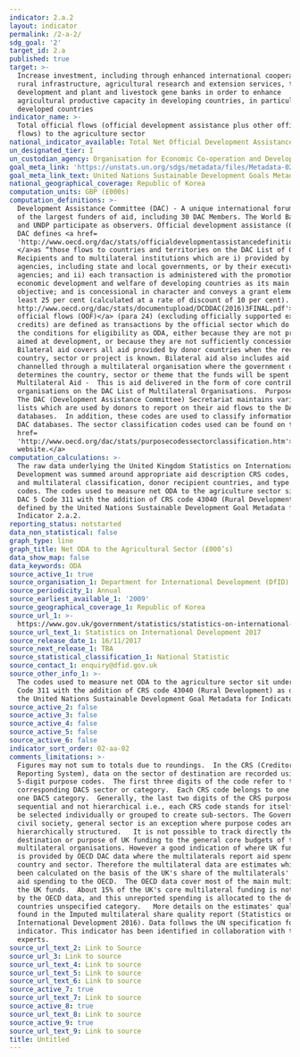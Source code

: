 ```yaml
---
indicator: 2.a.2
layout: indicator
permalink: /2-a-2/
sdg_goal: '2'
target_id: 2.a
published: true
target: >-
  Increase investment, including through enhanced international cooperation, in
  rural infrastructure, agricultural research and extension services, technology
  development and plant and livestock gene banks in order to enhance
  agricultural productive capacity in developing countries, in particular least
  developed countries
indicator_name: >-
  Total official flows (official development assistance plus other official
  flows) to the agriculture sector
national_indicator_available: Total Net Official Development Assistance (ODA) to the agriculture sector
un_designated_tier: I
un_custodian_agency: Organisation for Economic Co-operation and Development (OECD)
goal_meta_link: 'https://unstats.un.org/sdgs/metadata/files/Metadata-02-0A-02.pdf'
goal_meta_link_text: United Nations Sustainable Development Goals Metadata (PDF 210 KB)
national_geographical_coverage: Republic of Korea
computation_units: GBP (£000s)
computation_definitions: >-
  Development Assistance Committee (DAC) - A unique international forum of many
  of the largest funders of aid, including 30 DAC Members. The World Bank, IMF
  and UNDP participate as observers. Official development assistance (ODA) - The
  DAC defines <a href=
  'http://www.oecd.org/dac/stats/officialdevelopmentassistancedefinitionandcoverage.htm'>ODA
  </a>as “those flows to countries and territories on the DAC List of ODA
  Recipients and to multilateral institutions which are i) provided by official
  agencies, including state and local governments, or by their executive
  agencies; and ii) each transaction is administered with the promotion of the
  economic development and welfare of developing countries as its main
  objective; and is concessional in character and conveys a grant element of at
  least 25 per cent (calculated at a rate of discount of 10 per cent). <a href=
  http://www.oecd.org/dac/stats/documentupload/DCDDAC(2016)3FINAL.pdf'>Other
  official flows (OOF)</a> (para 24) (excluding officially supported export
  credits) are defined as transactions by the official sector which do not meet
  the conditions for eligibility as ODA, either because they are not primarily
  aimed at development, or because they are not sufficiently concessional.
  Bilateral aid covers all aid provided by donor countries when the recipient
  country, sector or project is known. Bilateral aid also includes aid that is
  channelled through a multilateral organisation where the government department
  determines the country, sector or theme that the funds will be spent on.
  Multilateral Aid -  This is aid delivered in the form of core contributions to
  organisations on the DAC List of Multilateral Organisations.  Purpose Codes -
  The DAC (Development Assistance Committee) Secretariat maintains various code
  lists which are used by donors to report on their aid flows to the DAC
  databases.  In addition, these codes are used to classify information in the
  DAC databases. The sector classification codes used can be found on the <a
  href=
  'http://www.oecd.org/dac/stats/purposecodessectorclassification.htm'>OECD
  website.</a>
computation_calculations: >-
  The raw data underlying the United Kingdom Statistics on International
  Development was summed around appropriate aid description CRS codes, bilateral
  and multilateral classification, donor recipient countries, and type of aid
  codes. The codes used to measure net ODA to the agriculture sector sit under
  DAC 5 Code 311 with the addition of CRS code 43040 (Rural Development) as
  defined by the United Nations Sustainable Development Goal Metadata for
  Indicator 2.a.2.
reporting_status: notstarted
data_non_statistical: false
graph_type: line
graph_title: Net ODA to the Agricultural Sector (£000’s)
data_show_map: false
data_keywords: ODA
source_active_1: true
source_organisation_1: Department for International Development (DfID)
source_periodicity_1: Annual
source_earliest_available_1: '2009'
source_geographical_coverage_1: Republic of Korea
source_url_1: >-
  https://www.gov.uk/government/statistics/statistics-on-international-development-2017
source_url_text_1: Statistics on International Development 2017
source_release_date_1: 16/11/2017
source_next_release_1: TBA
source_statistical_classification_1: National Statistic
source_contact_1: enquiry@dfid.gov.uk
source_other_info_1: >-
  The codes used to measure net ODA to the agriculture sector sit under DAC 5
  Code 311 with the addition of CRS code 43040 (Rural Development) as defined by
  the United Nations Sustainable Development Goal Metadata for Indicator 2.a.2.
source_active_2: false
source_active_3: false
source_active_4: false
source_active_5: false
source_active_6: false
indicator_sort_order: 02-aa-02
comments_limitations: >-
  Figures may not sum to totals due to roundings.  In the CRS (Creditor
  Reporting System), data on the sector of destination are recorded using
  5-digit purpose codes.  The first three digits of the code refer to the
  corresponding DAC5 sector or category.  Each CRS code belongs to one and only
  one DAC5 category.  Generally, the last two digits of the CRS purpose code are
  sequential and not hierarchical i.e., each CRS code stands for itself and can
  be selected individually or grouped to create sub-sectors. The Governance and
  civil society, general sector is an exception where purpose codes are
  hierarchically structured.   It is not possible to track directly the
  destination or purpose of UK funding to the general core budgets of the
  multilateral organisations. However a good indication of where UK funding goes
  is provided by OECD DAC data where the multilaterals report aid spend by
  country and sector. Therefore the multilateral data are estimates which have
  been calculated on the basis of the UK's share of the multilaterals' reported
  aid spending to the OECD.  The OECD data cover most of the main multilaterals
  the UK funds.  About 15% of the UK's core multilateral funding is not covered
  by the OECD data, and this unreported spending is allocated to the developing
  countries unspecified category.   More details on the estimates' quality are
  found in the Imputed multilateral share quality report (Statistics on
  International Development 2016). Data follows the UN specification for this
  indicator. This indicator has been identified in collaboration with topic
  experts.
source_url_text_2: Link to Source
source_url_3: Link to source
source_url_text_4: Link to source
source_url_text_5: Link to source
source_url_text_6: Link to source
source_active_7: true
source_url_text_7: Link to source
source_active_8: true
source_url_text_8: Link to source
source_active_9: true
source_url_text_9: Link to source
title: Untitled
---
```

